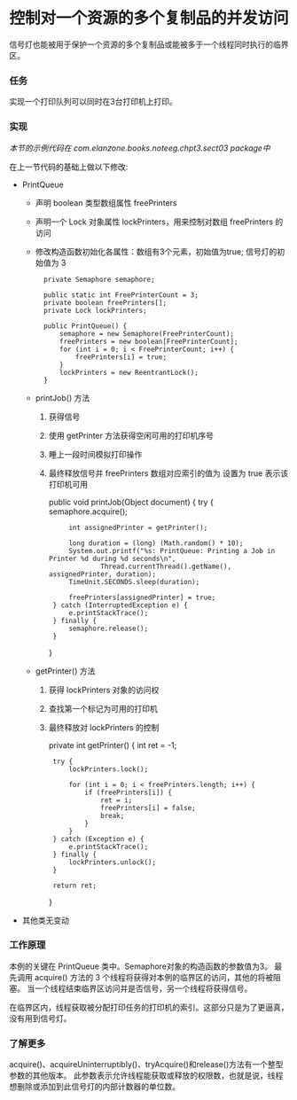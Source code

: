 控制对一个资源的多个复制品的并发访问
====

信号灯也能被用于保护一个资源的多个复制品或能被多于一个线程同时执行的临界区。


### 任务

实现一个打印队列可以同时在3台打印机上打印。


### 实现

*本节的示例代码在 com.elanzone.books.noteeg.chpt3.sect03 package中*

在上一节代码的基础上做以下修改:

* PrintQueue

    * 声明 boolean 类型数组属性 freePrinters
    * 声明一个 Lock 对象属性 lockPrinters，用来控制对数组 freePrinters 的访问
    * 修改构造函数初始化各属性：数组有3个元素，初始值为true; 信号灯的初始值为 3

            private Semaphore semaphore;

            public static int FreePrinterCount = 3;
            private boolean freePrinters[];
            private Lock lockPrinters;

            public PrintQueue() {
                semaphore = new Semaphore(FreePrinterCount);
                freePrinters = new boolean[FreePrinterCount];
                for (int i = 0; i < FreePrinterCount; i++) {
                    freePrinters[i] = true;
                }
                lockPrinters = new ReentrantLock();
            }

    * printJob() 方法
        1. 获得信号
        2. 使用 getPrinter 方法获得空闲可用的打印机序号
        3. 睡上一段时间模拟打印操作
        4. 最终释放信号并 freePrinters 数组对应索引的值为 设置为 true 表示该打印机可用

            public void printJob(Object document) {
                try {
                    semaphore.acquire();

                    int assignedPrinter = getPrinter();

                    long duration = (long) (Math.random() * 10);
                    System.out.printf("%s: PrintQueue: Printing a Job in Printer %d during %d seconds\n",
                            Thread.currentThread().getName(), assignedPrinter, duration);
                    TimeUnit.SECONDS.sleep(duration);

                    freePrinters[assignedPrinter] = true;
                } catch (InterruptedException e) {
                    e.printStackTrace();
                } finally {
                    semaphore.release();
                }
            }

    * getPrinter() 方法
        1. 获得 lockPrinters 对象的访问权
        2. 查找第一个标记为可用的打印机
        3. 最终释放对 lockPrinters 的控制

            private int getPrinter() {
                int ret = -1;

                try {
                    lockPrinters.lock();

                    for (int i = 0; i < freePrinters.length; i++) {
                        if (freePrinters[i]) {
                            ret = i;
                            freePrinters[i] = false;
                            break;
                        }
                    }
                } catch (Exception e) {
                    e.printStackTrace();
                } finally {
                    lockPrinters.unlock();
                }

                return ret;
            }

* 其他类无变动


### 工作原理

本例的关键在 PrintQueue 类中。Semaphore对象的构造函数的参数值为3。
最先调用 acquire() 方法的 3 个线程将获得对本例的临界区的访问，其他的将被阻塞。
当一个线程结束临界区访问并是否信号，另一个线程将获得信号。

在临界区内，线程获取被分配打印任务的打印机的索引。这部分只是为了更逼真，没有用到信号灯。


### 了解更多

acquire()、acquireUninterruptibly()、tryAcquire()和release()方法有一个整型参数的其他版本。
此参数表示允许线程能获取或释放的权限数，也就是说，线程想删除或添加到此信号灯的内部计数器的单位数。





